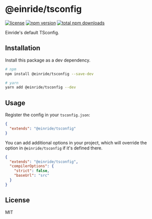 # @einride/tsconfig

[![license](https://img.shields.io/npm/l/@einride/tsconfig.svg)](https://github.com/einride/tsconfig/blob/main/LICENSE)
[![npm version](https://img.shields.io/npm/v/@einride/tsconfig.svg)](https://www.npmjs.com/package/@einride/tsconfig)
[![total npm downloads](https://img.shields.io/npm/dt/@einride/tsconfig.svg)](https://www.npmjs.com/package/@einride/tsconfig)

Einride's default TSconfig.

## Installation

Install this package as a dev dependency.

```bash
# npm
npm install @einride/tsconfig --save-dev

# yarn
yarn add @einride/tsconfig --dev
```

## Usage

Register the config in your `tsconfig.json`:

```json
{
  "extends": "@einride/tsconfig"
}
```

You can add additional options in your project, which will override the option
in `@einride/tsconfig` if it's defined there.

```json
{
  "extends": "@einride/tsconfig",
  "compilerOptions": {
    "strict": false,
    "baseUrl": "src"
  }
}
```

## License

MIT
